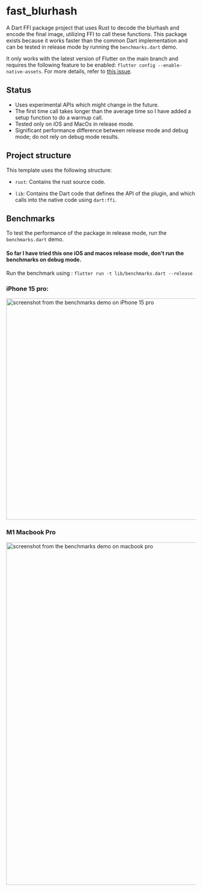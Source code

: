 # fast_blurhash

A Dart FFI package project that uses Rust to decode the blurhash and encode the final image, utilizing FFI to call these functions. This package exists because it works faster than the common Dart implementation and can be tested in release mode by running the `benchmarks.dart` demo. 

It only works with the latest version of Flutter on the main branch and requires the following feature to be enabled: `flutter config --enable-native-assets`. For more details, refer to [this issue](https://github.com/flutter/flutter/issues/129757).

## Status

- Uses experimental APIs which might change in the future.
- The first time call takes longer than the average time so I have added a setup function to do a warmup call.
- Tested only on iOS and MacOs in release mode.
- Significant performance difference between release mode and debug mode; do not rely on debug mode results.

## Project structure

This template uses the following structure:

* `rust`: Contains the rust source code. 

* `lib`: Contains the Dart code that defines the API of the plugin, and which calls into the native code using `dart:ffi`.


## Benchmarks

To test the performance of the package in release mode, run the `benchmarks.dart` demo.

#### So far I have tried this one iOS and macos release mode, don't run the benchmarks on debug mode.

Run the benchmark using : `flutter run -t lib/benchmarks.dart --release` 


### iPhone 15 pro:
<img src="https://i.imgur.com/qpfqNvj.png" alt="screenshot from the benchmarks demo on iPhone 15 pro" width="589.5" />

### M1 Macbook Pro  
<img src="https://i.imgur.com/Bv3frB3.png" alt="screenshot from the benchmarks demo on macbook pro" width="912" />

